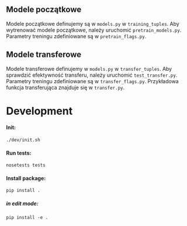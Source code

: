## Modele początkowe

Modele początkowe definujemy są w `models.py` w `training_tuples`. Aby wytrenować modele początkowe, należy uruchomić `pretrain_models.py`.
Parametry treningu zdefiniowane są w `pretrain_flags.py`.

## Modele transferowe

Modele transferowe definujemy w `models.py` w `transfer_tuples`. Aby sprawdzić efektywność transferu, należy uruchomić `test_transfer.py`.
Parametry treningu zdefiniowane są w `transfer_flags.py`.
Przykładowa funkcja transferująca znajduje się w `transfer.py`.

# Development

#### Init:
`./dev/init.sh`

#### Run tests:
`nosetests tests`

#### Install package:
`pip install .`

##### in edit mode:
`pip install -e .`
